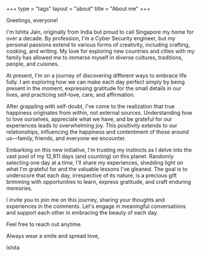 +++
type = "tags"
layout = "about"
title = "About me"
+++


Greetings, everyone!

I'm Ishita Jain, originally from India but proud to call Singapore my home for over a decade. By profession, I'm a Cyber Security engineer, but my personal passions extend to various forms of creativity, including crafting, cooking, and writing. My love for exploring new countries and cities with my family has allowed me to immerse myself in diverse cultures, traditions, people, and cuisines.

At present, I'm on a journey of discovering different ways to embrace life fully. I am exploring how we can make each day perfect simply by being present in the moment, expressing gratitude for the small details in our lives, and practicing self-love, care, and affirmation.

After grappling with self-doubt, I've come to the realization that true happiness originates from within, not external sources. Understanding how to love ourselves, appreciate what we have, and be grateful for our experiences leads to overwhelming joy. This positivity extends to our relationships, influencing the happiness and contentment of those around us—family, friends, and everyone we encounter.

Embarking on this new initiative, I'm trusting my instincts as I delve into the vast pool of my 12,911 days (and counting) on this planet. Randomly selecting one day at a time, I'll share my experiences, shedding light on what I'm grateful for and the valuable lessons I've gleaned. The goal is to underscore that each day, irrespective of its nature, is a precious gift brimming with opportunities to learn, express gratitude, and craft enduring memories.

I invite you to join me on this journey, sharing your thoughts and experiences in the comments. Let's engage in meaningful conversations and support each other in embracing the beauty of each day.

Feel free to reach out anytime.

Always wear a smile and spread love,

Ishita